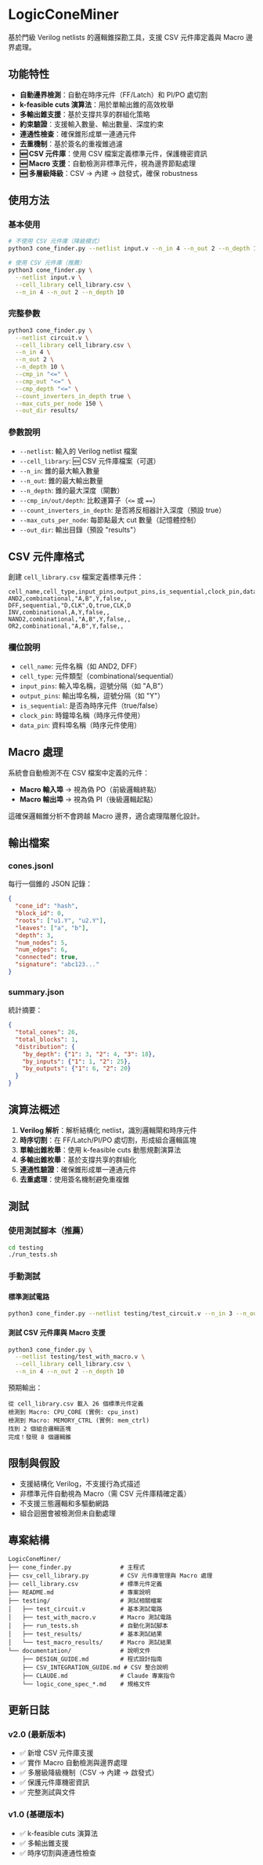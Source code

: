 # LogicConeMiner

基於門級 Verilog netlists 的邏輯錐探勘工具，支援 CSV 元件庫定義與 Macro 邊界處理。

## 功能特性

- **自動邊界檢測**：自動在時序元件（FF/Latch）和 PI/PO 處切割
- **k-feasible cuts 演算法**：用於單輸出錐的高效枚舉
- **多輸出錐支援**：基於支撐共享的群組化策略
- **約束驗證**：支援輸入數量、輸出數量、深度約束
- **連通性檢查**：確保錐形成單一連通元件
- **去重機制**：基於簽名的重複錐過濾
- **🆕 CSV 元件庫**：使用 CSV 檔案定義標準元件，保護機密資訊
- **🆕 Macro 支援**：自動檢測非標準元件，視為邊界節點處理
- **🆕 多層級降級**：CSV → 內建 → 啟發式，確保 robustness

## 使用方法

### 基本使用

```bash
# 不使用 CSV 元件庫（降級模式）
python3 cone_finder.py --netlist input.v --n_in 4 --n_out 2 --n_depth 10

# 使用 CSV 元件庫（推薦）
python3 cone_finder.py \
  --netlist input.v \
  --cell_library cell_library.csv \
  --n_in 4 --n_out 2 --n_depth 10
```

### 完整參數

```bash
python3 cone_finder.py \
  --netlist circuit.v \
  --cell_library cell_library.csv \
  --n_in 4 \
  --n_out 2 \
  --n_depth 10 \
  --cmp_in "<=" \
  --cmp_out "<=" \
  --cmp_depth "<=" \
  --count_inverters_in_depth true \
  --max_cuts_per_node 150 \
  --out_dir results/
```

### 參數說明

- `--netlist`: 輸入的 Verilog netlist 檔案
- `--cell_library`: 🆕 CSV 元件庫檔案（可選）
- `--n_in`: 錐的最大輸入數量
- `--n_out`: 錐的最大輸出數量
- `--n_depth`: 錐的最大深度（閘數）
- `--cmp_in/out/depth`: 比較運算子（`<=` 或 `==`）
- `--count_inverters_in_depth`: 是否將反相器計入深度（預設 true）
- `--max_cuts_per_node`: 每節點最大 cut 數量（記憶體控制）
- `--out_dir`: 輸出目錄（預設 "results"）

## CSV 元件庫格式

創建 `cell_library.csv` 檔案定義標準元件：

```csv
cell_name,cell_type,input_pins,output_pins,is_sequential,clock_pin,data_pin
AND2,combinational,"A,B",Y,false,,
DFF,sequential,"D,CLK",Q,true,CLK,D
INV,combinational,A,Y,false,,
NAND2,combinational,"A,B",Y,false,,
OR2,combinational,"A,B",Y,false,,
```

### 欄位說明

- `cell_name`: 元件名稱（如 AND2, DFF）
- `cell_type`: 元件類型（combinational/sequential）
- `input_pins`: 輸入埠名稱，逗號分隔（如 "A,B"）
- `output_pins`: 輸出埠名稱，逗號分隔（如 "Y"）
- `is_sequential`: 是否為時序元件（true/false）
- `clock_pin`: 時鐘埠名稱（時序元件使用）
- `data_pin`: 資料埠名稱（時序元件使用）

## Macro 處理

系統會自動檢測不在 CSV 檔案中定義的元件：

- **Macro 輸入埠** → 視為偽 PO（前級邏輯終點）
- **Macro 輸出埠** → 視為偽 PI（後級邏輯起點）

這確保邏輯錐分析不會跨越 Macro 邊界，適合處理階層化設計。

## 輸出檔案

### cones.jsonl
每行一個錐的 JSON 記錄：
```json
{
  "cone_id": "hash",
  "block_id": 0,
  "roots": ["u1.Y", "u2.Y"],
  "leaves": ["a", "b"],
  "depth": 3,
  "num_nodes": 5,
  "num_edges": 6,
  "connected": true,
  "signature": "abc123..."
}
```

### summary.json
統計摘要：
```json
{
  "total_cones": 26,
  "total_blocks": 1,
  "distribution": {
    "by_depth": {"1": 3, "2": 4, "3": 18},
    "by_inputs": {"1": 1, "2": 25},
    "by_outputs": {"1": 6, "2": 20}
  }
}
```

## 演算法概述

1. **Verilog 解析**：解析結構化 netlist，識別邏輯閘和時序元件
2. **時序切割**：在 FF/Latch/PI/PO 處切割，形成組合邏輯區塊
3. **單輸出錐枚舉**：使用 k-feasible cuts 動態規劃演算法
4. **多輸出錐枚舉**：基於支撐共享的群組化
5. **連通性驗證**：確保錐形成單一連通元件
6. **去重處理**：使用簽名機制避免重複錐

## 測試

### 使用測試腳本（推薦）
```bash
cd testing
./run_tests.sh
```

### 手動測試

#### 標準測試電路
```bash
python3 cone_finder.py --netlist testing/test_circuit.v --n_in 3 --n_out 2 --n_depth 5
```

#### 測試 CSV 元件庫與 Macro 支援
```bash
python3 cone_finder.py \
  --netlist testing/test_with_macro.v \
  --cell_library cell_library.csv \
  --n_in 4 --n_out 2 --n_depth 10
```

預期輸出：
```
從 cell_library.csv 載入 26 個標準元件定義
檢測到 Macro: CPU_CORE (實例: cpu_inst)
檢測到 Macro: MEMORY_CTRL (實例: mem_ctrl)
找到 2 個組合邏輯區塊
完成！發現 8 個邏輯錐
```

## 限制與假設

- 支援結構化 Verilog，不支援行為式描述
- 非標準元件自動視為 Macro（需 CSV 元件庫精確定義）
- 不支援三態邏輯和多驅動網路
- 組合迴圈會被檢測但未自動處理

## 專案結構

```
LogicConeMiner/
├── cone_finder.py              # 主程式
├── csv_cell_library.py         # CSV 元件庫管理與 Macro 處理
├── cell_library.csv            # 標準元件定義
├── README.md                   # 專案說明
├── testing/                    # 測試相關檔案
│   ├── test_circuit.v          # 基本測試電路
│   ├── test_with_macro.v       # Macro 測試電路
│   ├── run_tests.sh            # 自動化測試腳本
│   ├── test_results/           # 基本測試結果
│   └── test_macro_results/     # Macro 測試結果
└── documentation/              # 說明文件
    ├── DESIGN_GUIDE.md         # 程式設計指南
    ├── CSV_INTEGRATION_GUIDE.md # CSV 整合說明
    ├── CLAUDE.md               # Claude 專案指令
    └── logic_cone_spec_*.md    # 規格文件
```

## 更新日誌

### v2.0 (最新版本)
- ✅ 新增 CSV 元件庫支援
- ✅ 實作 Macro 自動檢測與邊界處理
- ✅ 多層級降級機制（CSV → 內建 → 啟發式）
- ✅ 保護元件庫機密資訊
- ✅ 完整測試與文件

### v1.0 (基礎版本)
- ✅ k-feasible cuts 演算法
- ✅ 多輸出錐支援
- ✅ 時序切割與連通性檢查